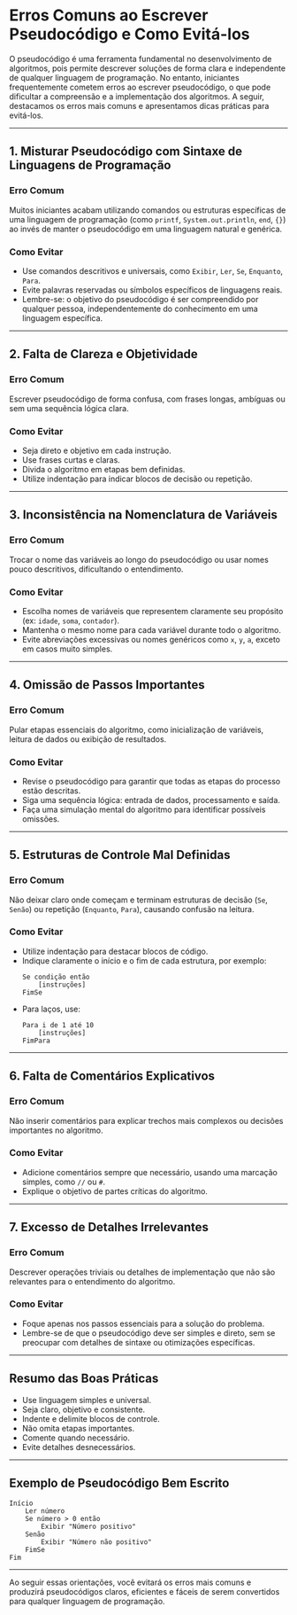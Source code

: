 
# Erros Comuns ao Escrever Pseudocódigo e Como Evitá-los

O pseudocódigo é uma ferramenta fundamental no desenvolvimento de algoritmos, pois permite descrever soluções de forma clara e independente de qualquer linguagem de programação. No entanto, iniciantes frequentemente cometem erros ao escrever pseudocódigo, o que pode dificultar a compreensão e a implementação dos algoritmos. A seguir, destacamos os erros mais comuns e apresentamos dicas práticas para evitá-los.

---

## 1. **Misturar Pseudocódigo com Sintaxe de Linguagens de Programação**

### **Erro Comum**
Muitos iniciantes acabam utilizando comandos ou estruturas específicas de uma linguagem de programação (como `printf`, `System.out.println`, `end`, `{}`) ao invés de manter o pseudocódigo em uma linguagem natural e genérica.

### **Como Evitar**
- Use comandos descritivos e universais, como `Exibir`, `Ler`, `Se`, `Enquanto`, `Para`.
- Evite palavras reservadas ou símbolos específicos de linguagens reais.
- Lembre-se: o objetivo do pseudocódigo é ser compreendido por qualquer pessoa, independentemente do conhecimento em uma linguagem específica.

---

## 2. **Falta de Clareza e Objetividade**

### **Erro Comum**
Escrever pseudocódigo de forma confusa, com frases longas, ambíguas ou sem uma sequência lógica clara.

### **Como Evitar**
- Seja direto e objetivo em cada instrução.
- Use frases curtas e claras.
- Divida o algoritmo em etapas bem definidas.
- Utilize indentação para indicar blocos de decisão ou repetição.

---

## 3. **Inconsistência na Nomenclatura de Variáveis**

### **Erro Comum**
Trocar o nome das variáveis ao longo do pseudocódigo ou usar nomes pouco descritivos, dificultando o entendimento.

### **Como Evitar**
- Escolha nomes de variáveis que representem claramente seu propósito (ex: `idade`, `soma`, `contador`).
- Mantenha o mesmo nome para cada variável durante todo o algoritmo.
- Evite abreviações excessivas ou nomes genéricos como `x`, `y`, `a`, exceto em casos muito simples.

---

## 4. **Omissão de Passos Importantes**

### **Erro Comum**
Pular etapas essenciais do algoritmo, como inicialização de variáveis, leitura de dados ou exibição de resultados.

### **Como Evitar**
- Revise o pseudocódigo para garantir que todas as etapas do processo estão descritas.
- Siga uma sequência lógica: entrada de dados, processamento e saída.
- Faça uma simulação mental do algoritmo para identificar possíveis omissões.

---

## 5. **Estruturas de Controle Mal Definidas**

### **Erro Comum**
Não deixar claro onde começam e terminam estruturas de decisão (`Se`, `Senão`) ou repetição (`Enquanto`, `Para`), causando confusão na leitura.

### **Como Evitar**
- Utilize indentação para destacar blocos de código.
- Indique claramente o início e o fim de cada estrutura, por exemplo:
  ```
  Se condição então
      [instruções]
  FimSe
  ```
- Para laços, use:
  ```
  Para i de 1 até 10
      [instruções]
  FimPara
  ```

---

## 6. **Falta de Comentários Explicativos**

### **Erro Comum**
Não inserir comentários para explicar trechos mais complexos ou decisões importantes no algoritmo.

### **Como Evitar**
- Adicione comentários sempre que necessário, usando uma marcação simples, como `//` ou `#`.
- Explique o objetivo de partes críticas do algoritmo.

---

## 7. **Excesso de Detalhes Irrelevantes**

### **Erro Comum**
Descrever operações triviais ou detalhes de implementação que não são relevantes para o entendimento do algoritmo.

### **Como Evitar**
- Foque apenas nos passos essenciais para a solução do problema.
- Lembre-se de que o pseudocódigo deve ser simples e direto, sem se preocupar com detalhes de sintaxe ou otimizações específicas.

---

## **Resumo das Boas Práticas**

- Use linguagem simples e universal.
- Seja claro, objetivo e consistente.
- Indente e delimite blocos de controle.
- Não omita etapas importantes.
- Comente quando necessário.
- Evite detalhes desnecessários.

---

## **Exemplo de Pseudocódigo Bem Escrito**

```plaintext
Início
    Ler número
    Se número > 0 então
        Exibir "Número positivo"
    Senão
        Exibir "Número não positivo"
    FimSe
Fim
```

---

Ao seguir essas orientações, você evitará os erros mais comuns e produzirá pseudocódigos claros, eficientes e fáceis de serem convertidos para qualquer linguagem de programação.
```
